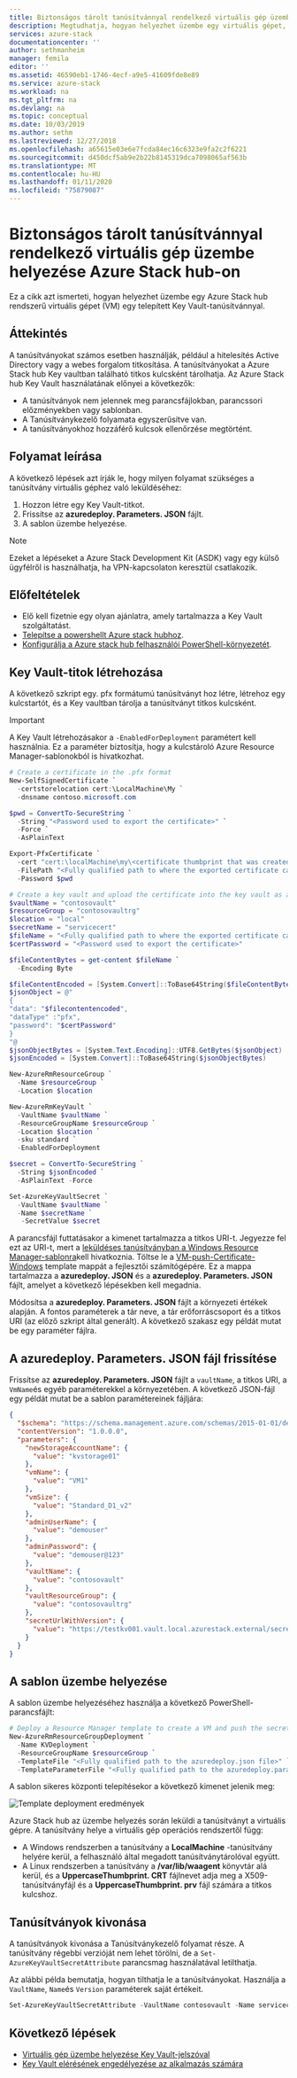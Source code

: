 ```yaml
---
title: Biztonságos tárolt tanúsítvánnyal rendelkező virtuális gép üzembe helyezése Azure Stack hub-on | Microsoft Docs
description: Megtudhatja, hogyan helyezhet üzembe egy virtuális gépet, és hogyan küldhet rá tanúsítványokat Azure Stack hub kulcstartójának használatával
services: azure-stack
documentationcenter: ''
author: sethmanheim
manager: femila
editor: ''
ms.assetid: 46590eb1-1746-4ecf-a9e5-41609fde8e89
ms.service: azure-stack
ms.workload: na
ms.tgt_pltfrm: na
ms.devlang: na
ms.topic: conceptual
ms.date: 10/03/2019
ms.author: sethm
ms.lastreviewed: 12/27/2018
ms.openlocfilehash: a65615e03e6e7fcda84ec16c6323e9fa2c2f6221
ms.sourcegitcommit: d450dcf5ab9e2b22b8145319dca7098065af563b
ms.translationtype: MT
ms.contentlocale: hu-HU
ms.lasthandoff: 01/11/2020
ms.locfileid: "75879087"
---
```

# <a name="deploy-a-vm-with-a-securely-stored-certificate-on-azure-stack-hub"></a>Biztonságos tárolt tanúsítvánnyal rendelkező virtuális gép üzembe helyezése Azure Stack hub-on 

Ez a cikk azt ismerteti, hogyan helyezhet üzembe egy Azure Stack hub rendszerű virtuális gépet (VM) egy telepített Key Vault-tanúsítvánnyal.

## <a name="overview"></a>Áttekintés

A tanúsítványokat számos esetben használják, például a hitelesítés Active Directory vagy a webes forgalom titkosítása. A tanúsítványokat a Azure Stack hub Key vaultban található titkos kulcsként tárolhatja. Az Azure Stack hub Key Vault használatának előnyei a következők:

* A tanúsítványok nem jelennek meg parancsfájlokban, parancssori előzményekben vagy sablonban.
* A Tanúsítványkezelő folyamata egyszerűsítve van.
* A tanúsítványokhoz hozzáférő kulcsok ellenőrzése megtörtént.

## <a name="process-description"></a>Folyamat leírása

A következő lépések azt írják le, hogy milyen folyamat szükséges a tanúsítvány virtuális géphez való leküldéséhez:

1. Hozzon létre egy Key Vault-titkot.
2. Frissítse az **azuredeploy. Parameters. JSON** fájlt.
3. A sablon üzembe helyezése.

> [!NOTE]
> Ezeket a lépéseket a Azure Stack Development Kit (ASDK) vagy egy külső ügyfélről is használhatja, ha VPN-kapcsolaton keresztül csatlakozik.

## <a name="prerequisites"></a>Előfeltételek

* Elő kell fizetnie egy olyan ajánlatra, amely tartalmazza a Key Vault szolgáltatást.
* [Telepítse a powershellt Azure stack hubhoz](../operator/azure-stack-powershell-install.md).
* [Konfigurálja a Azure stack hub felhasználói PowerShell-környezetét](azure-stack-powershell-configure-user.md).

## <a name="create-a-key-vault-secret"></a>Key Vault-titok létrehozása

A következő szkript egy. pfx formátumú tanúsítványt hoz létre, létrehoz egy kulcstartót, és a Key vaultban tárolja a tanúsítványt titkos kulcsként.

> [!IMPORTANT]
> A Key Vault létrehozásakor a `-EnabledForDeployment` paramétert kell használnia. Ez a paraméter biztosítja, hogy a kulcstároló Azure Resource Manager-sablonokból is hivatkozhat.

```powershell
# Create a certificate in the .pfx format
New-SelfSignedCertificate `
  -certstorelocation cert:\LocalMachine\My `
  -dnsname contoso.microsoft.com

$pwd = ConvertTo-SecureString `
  -String "<Password used to export the certificate>" `
  -Force `
  -AsPlainText

Export-PfxCertificate `
  -cert "cert:\localMachine\my\<certificate thumbprint that was created in the previous step>" `
  -FilePath "<Fully qualified path to where the exported certificate can be stored>" `
  -Password $pwd

# Create a key vault and upload the certificate into the key vault as a secret
$vaultName = "contosovault"
$resourceGroup = "contosovaultrg"
$location = "local"
$secretName = "servicecert"
$fileName = "<Fully qualified path to where the exported certificate can be stored>"
$certPassword = "<Password used to export the certificate>"

$fileContentBytes = get-content $fileName `
  -Encoding Byte

$fileContentEncoded = [System.Convert]::ToBase64String($fileContentBytes)
$jsonObject = @"
{
"data": "$filecontentencoded",
"dataType" :"pfx",
"password": "$certPassword"
}
"@
$jsonObjectBytes = [System.Text.Encoding]::UTF8.GetBytes($jsonObject)
$jsonEncoded = [System.Convert]::ToBase64String($jsonObjectBytes)

New-AzureRmResourceGroup `
  -Name $resourceGroup `
  -Location $location

New-AzureRmKeyVault `
  -VaultName $vaultName `
  -ResourceGroupName $resourceGroup `
  -Location $location `
  -sku standard `
  -EnabledForDeployment

$secret = ConvertTo-SecureString `
  -String $jsonEncoded `
  -AsPlainText -Force

Set-AzureKeyVaultSecret `
  -VaultName $vaultName `
  -Name $secretName `
   -SecretValue $secret
```

A parancsfájl futtatásakor a kimenet tartalmazza a titkos URI-t. Jegyezze fel ezt az URI-t, mert a [leküldéses tanúsítványban a Windows Resource Manager-sablonra](https://github.com/Azure/AzureStack-QuickStart-Templates/tree/master/201-vm-windows-pushcertificate)kell hivatkoznia. Töltse le a [VM-push-Certificate-Windows](https://github.com/Azure/AzureStack-QuickStart-Templates/tree/master/201-vm-windows-pushcertificate) template mappát a fejlesztői számítógépére. Ez a mappa tartalmazza a **azuredeploy. JSON** és a **azuredeploy. Parameters. JSON** fájlt, amelyet a következő lépésekben kell megadnia.

Módosítsa a **azuredeploy. Parameters. JSON** fájlt a környezeti értékek alapján. A fontos paraméterek a tár neve, a tár erőforráscsoport és a titkos URI (az előző szkript által generált). A következő szakasz egy példát mutat be egy paraméter fájlra.

## <a name="update-the-azuredeployparametersjson-file"></a>A azuredeploy. Parameters. JSON fájl frissítése

Frissítse az **azuredeploy. Parameters. JSON** fájlt a `vaultName`, a titkos URI, a `VmName`és egyéb paraméterekkel a környezetében. A következő JSON-fájl egy példát mutat be a sablon paramétereinek fájljára:

```json
{
  "$schema": "https://schema.management.azure.com/schemas/2015-01-01/deploymentParameters.json#",
  "contentVersion": "1.0.0.0",
  "parameters": {
    "newStorageAccountName": {
      "value": "kvstorage01"
    },
    "vmName": {
      "value": "VM1"
    },
    "vmSize": {
      "value": "Standard_D1_v2"
    },
    "adminUserName": {
      "value": "demouser"
    },
    "adminPassword": {
      "value": "demouser@123"
    },
    "vaultName": {
      "value": "contosovault"
    },
    "vaultResourceGroup": {
      "value": "contosovaultrg"
    },
    "secretUrlWithVersion": {
      "value": "https://testkv001.vault.local.azurestack.external/secrets/testcert002/82afeeb84f4442329ce06593502e7840"
    }
  }
}
```

## <a name="deploy-the-template"></a>A sablon üzembe helyezése

A sablon üzembe helyezéséhez használja a következő PowerShell-parancsfájlt:

```powershell
# Deploy a Resource Manager template to create a VM and push the secret to it
New-AzureRmResourceGroupDeployment `
  -Name KVDeployment `
  -ResourceGroupName $resourceGroup `
  -TemplateFile "<Fully qualified path to the azuredeploy.json file>" `
  -TemplateParameterFile "<Fully qualified path to the azuredeploy.parameters.json file>"
```

A sablon sikeres központi telepítésekor a következő kimenet jelenik meg:

![Template deployment eredmények](media/azure-stack-key-vault-push-secret-into-vm/deployment-output.png)

Azure Stack hub az üzembe helyezés során leküldi a tanúsítványt a virtuális gépre. A tanúsítvány helye a virtuális gép operációs rendszertől függ:

* A Windows rendszerben a tanúsítvány a **LocalMachine** -tanúsítvány helyére kerül, a felhasználó által megadott tanúsítványtárolóval együtt.
* A Linux rendszerben a tanúsítvány a **/var/lib/waagent** könyvtár alá kerül, és a **UppercaseThumbprint. CRT** fájlnevet adja meg a X509-tanúsítványfájl és a **UppercaseThumbprint. prv** fájl számára a titkos kulcshoz.

## <a name="retire-certificates"></a>Tanúsítványok kivonása

A tanúsítványok kivonása a Tanúsítványkezelő folyamat része. A tanúsítvány régebbi verzióját nem lehet törölni, de a `Set-AzureKeyVaultSecretAttribute` parancsmag használatával letilthatja.

Az alábbi példa bemutatja, hogyan tilthatja le a tanúsítványokat. Használja a `VaultName`, `Name`és `Version` paraméterek saját értékeit.

```powershell
Set-AzureKeyVaultSecretAttribute -VaultName contosovault -Name servicecert -Version e3391a126b65414f93f6f9806743a1f7 -Enable 0
```

## <a name="next-steps"></a>Következő lépések

* [Virtuális gép üzembe helyezése Key Vault-jelszóval](azure-stack-key-vault-deploy-vm-with-secret.md)
* [Key Vault elérésének engedélyezése az alkalmazás számára](azure-stack-key-vault-sample-app.md)
